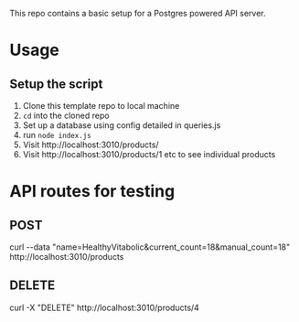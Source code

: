 This repo contains a basic setup for a Postgres powered API server. 

# Usage

## Setup the script

1. Clone this template repo to local machine
2. `cd` into the cloned repo
3. Set up a database using config detailed in queries.js
4. run `node index.js` 
5. Visit http://localhost:3010/products/
6. Visit http://localhost:3010/products/1 etc to see individual products

# API routes for testing

## POST 

curl --data "name=HealthyVitabolic&current_count=18&manual_count=18" http://localhost:3010/products

## DELETE

curl -X "DELETE" http://localhost:3010/products/4
